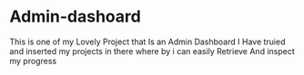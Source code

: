# Admin-dashoard
This is one of my Lovely Project that Is an Admin Dashboard
I Have truied and inserted my projects in there where by i can easily Retrieve 
And inspect my progress
